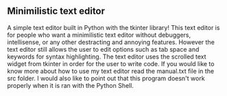 Minimilistic text editor
---
A simple text editor built in Python with the tkinter library! This text editor is for people who want a minimilistic text editor without debuggers, intellisense, or any other destracting and annoying features. However the text editor still allows the user to edit options such as tab space and keywords for syntax highlighting. The text editor uses the scrolled text widget from tkinter in order for the user to write code. If you would like to know more about how to use my text editor read the manual.txt file in the src folder. I would also like to point out that this program doesn't work properly when it is ran with the Python Shell.
